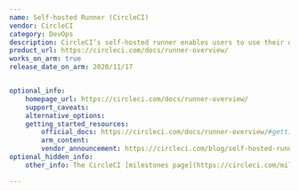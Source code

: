 ```yaml
---
name: Self-hosted Runner (CircleCI)
vendor: CircleCI
category: DevOps
description: CircleCI’s self-hosted runner enables users to use their own infrastructure for running jobs.
product_url: https://circleci.com/docs/runner-overview/
works_on_arm: true
release_date_on_arm: 2020/11/17


optional_info:
    homepage_url: https://circleci.com/docs/runner-overview/
    support_caveats:
    alternative_options:
    getting_started_resources:
        official_docs: https://circleci.com/docs/runner-overview/#getting-started
        arm_content:
        vendor_announcement: https://circleci.com/blog/self-hosted-runners-add-arm-support-to-circleci/
optional_hidden_info:
    other_info: The CircleCI [milestones page](https://circleci.com/milestones/) and this [article](https://vmblog.com/archive/2020/11/17/circleci-extends-ci-cloud-with-new-self-hosted-solution-circleci-runner.aspx) confirms the release date for the ARM64 platform.

---
```

